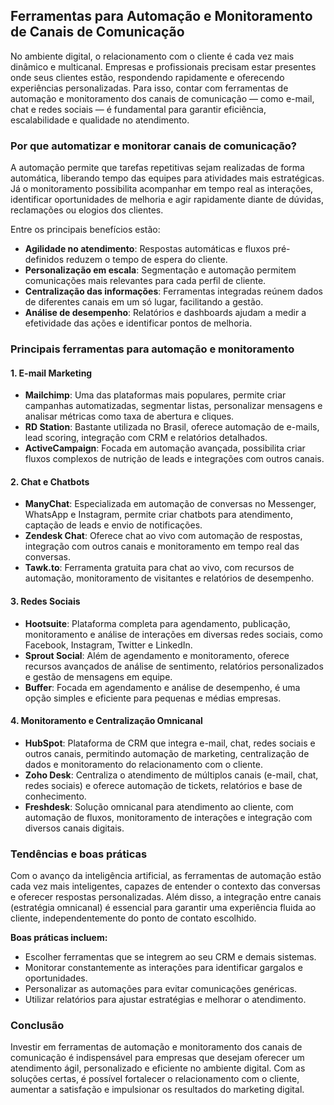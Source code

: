 ## Ferramentas para Automação e Monitoramento de Canais de Comunicação

No ambiente digital, o relacionamento com o cliente é cada vez mais dinâmico e multicanal. Empresas e profissionais precisam estar presentes onde seus clientes estão, respondendo rapidamente e oferecendo experiências personalizadas. Para isso, contar com ferramentas de automação e monitoramento dos canais de comunicação — como e-mail, chat e redes sociais — é fundamental para garantir eficiência, escalabilidade e qualidade no atendimento.

### Por que automatizar e monitorar canais de comunicação?

A automação permite que tarefas repetitivas sejam realizadas de forma automática, liberando tempo das equipes para atividades mais estratégicas. Já o monitoramento possibilita acompanhar em tempo real as interações, identificar oportunidades de melhoria e agir rapidamente diante de dúvidas, reclamações ou elogios dos clientes.

Entre os principais benefícios estão:

- **Agilidade no atendimento**: Respostas automáticas e fluxos pré-definidos reduzem o tempo de espera do cliente.
- **Personalização em escala**: Segmentação e automação permitem comunicações mais relevantes para cada perfil de cliente.
- **Centralização das informações**: Ferramentas integradas reúnem dados de diferentes canais em um só lugar, facilitando a gestão.
- **Análise de desempenho**: Relatórios e dashboards ajudam a medir a efetividade das ações e identificar pontos de melhoria.

### Principais ferramentas para automação e monitoramento

#### 1. **E-mail Marketing**

- **Mailchimp**: Uma das plataformas mais populares, permite criar campanhas automatizadas, segmentar listas, personalizar mensagens e analisar métricas como taxa de abertura e cliques.
- **RD Station**: Bastante utilizada no Brasil, oferece automação de e-mails, lead scoring, integração com CRM e relatórios detalhados.
- **ActiveCampaign**: Focada em automação avançada, possibilita criar fluxos complexos de nutrição de leads e integrações com outros canais.

#### 2. **Chat e Chatbots**

- **ManyChat**: Especializada em automação de conversas no Messenger, WhatsApp e Instagram, permite criar chatbots para atendimento, captação de leads e envio de notificações.
- **Zendesk Chat**: Oferece chat ao vivo com automação de respostas, integração com outros canais e monitoramento em tempo real das conversas.
- **Tawk.to**: Ferramenta gratuita para chat ao vivo, com recursos de automação, monitoramento de visitantes e relatórios de desempenho.

#### 3. **Redes Sociais**

- **Hootsuite**: Plataforma completa para agendamento, publicação, monitoramento e análise de interações em diversas redes sociais, como Facebook, Instagram, Twitter e LinkedIn.
- **Sprout Social**: Além de agendamento e monitoramento, oferece recursos avançados de análise de sentimento, relatórios personalizados e gestão de mensagens em equipe.
- **Buffer**: Focada em agendamento e análise de desempenho, é uma opção simples e eficiente para pequenas e médias empresas.

#### 4. **Monitoramento e Centralização Omnicanal**

- **HubSpot**: Plataforma de CRM que integra e-mail, chat, redes sociais e outros canais, permitindo automação de marketing, centralização de dados e monitoramento do relacionamento com o cliente.
- **Zoho Desk**: Centraliza o atendimento de múltiplos canais (e-mail, chat, redes sociais) e oferece automação de tickets, relatórios e base de conhecimento.
- **Freshdesk**: Solução omnicanal para atendimento ao cliente, com automação de fluxos, monitoramento de interações e integração com diversos canais digitais.

### Tendências e boas práticas

Com o avanço da inteligência artificial, as ferramentas de automação estão cada vez mais inteligentes, capazes de entender o contexto das conversas e oferecer respostas personalizadas. Além disso, a integração entre canais (estratégia omnicanal) é essencial para garantir uma experiência fluida ao cliente, independentemente do ponto de contato escolhido.

**Boas práticas incluem:**

- Escolher ferramentas que se integrem ao seu CRM e demais sistemas.
- Monitorar constantemente as interações para identificar gargalos e oportunidades.
- Personalizar as automações para evitar comunicações genéricas.
- Utilizar relatórios para ajustar estratégias e melhorar o atendimento.

### Conclusão

Investir em ferramentas de automação e monitoramento dos canais de comunicação é indispensável para empresas que desejam oferecer um atendimento ágil, personalizado e eficiente no ambiente digital. Com as soluções certas, é possível fortalecer o relacionamento com o cliente, aumentar a satisfação e impulsionar os resultados do marketing digital.